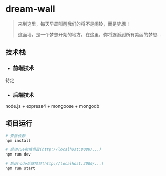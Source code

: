 # dream-wall
>来到这里，每天早晨叫醒我们的将不是闹铃，而是梦想！
>
>这面墙，是一个梦想开始的地方。在这里，你将邂逅到所有美丽的梦想...

## 技术栈
* ### 前端技术
待定
* ### 后端技术
node.js + express4 + mongoose + mongodb

## 项目运行

``` bash
# 安装依赖
npm install

# 启动vue前端项目(http://localhost:8080/...)
npm run dev

# 启动node后端项目(http://localhost:3000/...)
npm run start
```

